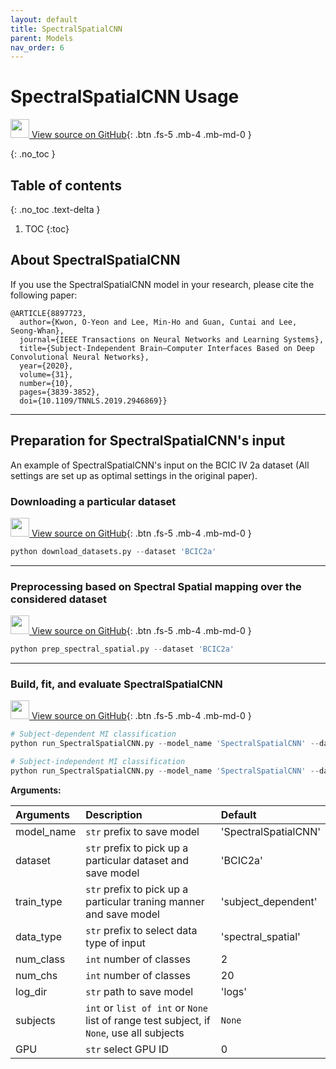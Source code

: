 ```yaml
---
layout: default
title: SpectralSpatialCNN
parent: Models
nav_order: 6
---
```


# SpectralSpatialCNN Usage

[<img src="https://mixnetbci.github.io/assets/images/github.png" width="30" height="30"> View source on GitHub](https://github.com/Max-Phairot-A/MixNet/blob/main/experiments/run_SpectralSpatialCNN.py){: .btn .fs-5 .mb-4 .mb-md-0 } 

{: .no_toc }

## Table of contents
{: .no_toc .text-delta }

1. TOC
{:toc}

## About SpectralSpatialCNN

If you use the SpectralSpatialCNN model in your research, please cite the following paper:

```
@ARTICLE{8897723,
  author={Kwon, O-Yeon and Lee, Min-Ho and Guan, Cuntai and Lee, Seong-Whan},
  journal={IEEE Transactions on Neural Networks and Learning Systems}, 
  title={Subject-Independent Brain–Computer Interfaces Based on Deep Convolutional Neural Networks}, 
  year={2020},
  volume={31},
  number={10},
  pages={3839-3852},
  doi={10.1109/TNNLS.2019.2946869}}
```

---

## Preparation for SpectralSpatialCNN's input

An example of SpectralSpatialCNN's input on the BCIC IV 2a dataset (All settings are set up as optimal settings in the original paper).

### Downloading a particular dataset
[<img src="https://mixnetbci.github.io/assets/images/github.png" width="30" height="30"> View source on GitHub](https://github.com/Max-Phairot-A/MixNet/blob/main/experiments/download_datasets.py){: .btn .fs-5 .mb-4 .mb-md-0 } 
```py
python download_datasets.py --dataset 'BCIC2a'
```
---
### Preprocessing based on Spectral Spatial mapping over the considered dataset 
[<img src="https://mixnetbci.github.io/assets/images/github.png" width="30" height="30"> View source on GitHub](https://github.com/Max-Phairot-A/MixNet/blob/main/experiments/prep_spectral_spatial.py){: .btn .fs-5 .mb-4 .mb-md-0 } 
```py
python prep_spectral_spatial.py --dataset 'BCIC2a'
```
---
### Build, fit, and evaluate SpectralSpatialCNN
[<img src="https://mixnetbci.github.io/assets/images/github.png" width="30" height="30"> View source on GitHub](https://github.com/Max-Phairot-A/MixNet/blob/main/experiments/run_SpectralSpatialCNN.py){: .btn .fs-5 .mb-4 .mb-md-0 } 
```py
# Subject-dependent MI classification
python run_SpectralSpatialCNN.py --model_name 'SpectralSpatialCNN' --dataset 'BCIC2a' --train_type 'subject_dependent' --data_type 'spectral_spatial' --num_class 2  --num_chs 20 --GPU 0

# Subject-independent MI classification
python run_SpectralSpatialCNN.py --model_name 'SpectralSpatialCNN' --dataset 'BCIC2a' --train_type 'subject_independent' --data_type 'spectral_spatial' --num_class 2  --num_chs 20 --GPU 0
```

**Arguments:**

| Arguments | Description | Default |
|:---|:----|:---|
|  model_name  | `str` prefix to save model | 'SpectralSpatialCNN' |
|  dataset     | `str` prefix to pick up a particular dataset and save model | 'BCIC2a'|
|  train_type  | `str` prefix to pick up a particular traning manner and save model | 'subject_dependent'|
|  data_type   | `str` prefix to select data type of input | 'spectral_spatial' |
| num_class    | `int` number of classes  | 2  |
| num_chs      | `int` number of classes  | 20 |
| log_dir      | `str` path to save model | 'logs' |
|  subjects    | `int` or `list of int` or `None` list of range test subject, if `None`, use all subjects | `None` |
|  GPU         |  `str` select GPU ID | 0 | -